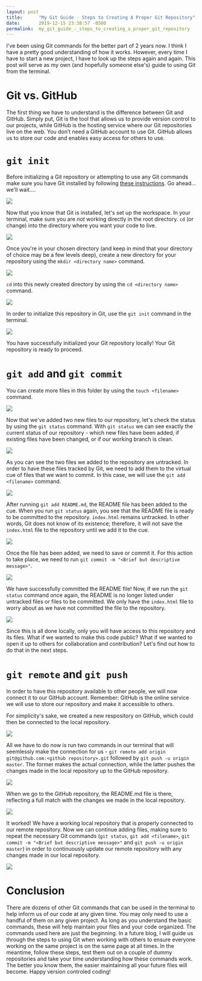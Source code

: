 ```yaml
---
layout: post
title:      "My Git Guide - Steps to Creating A Proper Git Repository"
date:       2019-12-15 23:38:57 -0500
permalink:  my_git_guide_-_steps_to_creating_a_proper_git_repository
---
```



I've been using Git commands for the better part of 2 years now.  I think I have a pretty good understanding of how it works.  However, every time I have to start a new project, I have to look up the steps again and again.  This post will serve as my own (and hopefully someone else's) guide to using Git from the terminal.  

# Git vs. GitHub 

The first thing we have to understand is the difference between Git and GitHub.  Simply put, Git is the tool that allows us to provide version control to our projects, while GitHub is the hosting service where our Git repositories live on the web.  You don’t need a GitHub account to use Git.  GitHub allows us to store our code and enables easy access for others to use.

# `git init`

Before initializing a Git repository or attempting to use any Git commands make sure you have Git installed by following [these instructions](https://git-scm.com/book/en/v2/Getting-Started-Installing-Git).  Go ahead... we'll wait.... 

![](https://i.imgur.com/6QRJFqr.gif)

Now that you know that Git is installed, let's set up the workspace.  In your terminal, make sure you are *not* working directly in the root directory.  `cd` (or change) into the directory where you want your code to live.

![](https://i.imgur.com/1L4qNYI.png)

Once you're in your chosen directory (and keep in mind that your directory of choice may be a few levels deep), create a new directory for your repository using the `mkdir <directory name>` command.  

![](https://i.imgur.com/QYmoQHV.png)

`cd` into this newly created directory by using the `cd <directory name>` command. 

![](https://i.imgur.com/wouRlnS.png)

In order to initialize this repository in Git, use the `git init` command in the terminal. 

![](https://i.imgur.com/2xpDYva.png)

You have successfully initialized your Git repository locally!  Your Git repository is ready to proceed. 


# `git add` and `git commit`

You can create more files in this folder by using the `touch <filename>` command.

![](https://i.imgur.com/nqwYUAC.png)

Now that we've added two new files to our repository, let's check the status by using the `git status` command.  With `git status` we can see exactly the current status of our repository - which new files have been added, if existing files have been changed, or if our working branch is clean.

![](https://i.imgur.com/Ek0v8YJ.png)

As you can see the two files we added to the repository are untracked.  In order to have these files tracked by Git, we need to add them to the virtual cue of files that we want to commit.  In this case, we will use the `git add <filename>` command. 

![](https://i.imgur.com/gBfBPsn.png)

After running `git add README.md`, the README file has been added to the cue.  When you run `git status` again, you see that the README file is ready to be committed to the repository.  `index.html` remains untracked.  In other words, Git does not know of its existence; therefore, it will not save the `index.html` file to the repository until we add it to the cue. 

![](https://i.imgur.com/FzAF4R1.png)

Once the file has been added, we need to save or commit it.  For this action to take place, we need to run `git commit -m "<Brief but descriptive message>"`.

![](https://i.imgur.com/Qug8TSD.png)

We have successfully committed the README file!  Now, if we run the `git status` command once again, the README is no longer listed under untracked files or files to be committed.  We only have the `index.html` file to worry about as we have not committed the file to the repository.

![](https://i.imgur.com/LC3blzU.png)

Since this is all done locally, only you will have access to this repository and its files.  What if we wanted to make this code public?  What if we wanted to open it up to others for collaboration and contribution?  Let's find out how to do that in the next steps. 

# `git remote` and `git push`

In order to have this repository available to other people, we will now connect it to our GitHub account.  Remember: GitHub is the online service we will use to store our repository and make it accessible to others.

For simplicity's sake, we created a new respository on GitHub, which could then be connected to the local repository.  

![](https://i.imgur.com/aJBKub9.png)

All we have to do now is run two commands in our terminal that will seemlessly make the connection for us - `git remote add origin git@github.com:<github repository>.git` followed by `git push -u origin master`.  The former makes the actual connection, while the latter pushes the changes made in the local repository up to the GitHub repository.

![](https://i.imgur.com/seahydR.png)

When we go to the GitHub repository, the README.md file is there, reflecting a full match with the changes we made in the local repository. 

![](https://i.imgur.com/b1pKl9j.png)

It worked!  We have a working local repository that is properly connected to our remote repository.  Now we can continue adding files, making sure to repeat the necessary Git commands (`git status`, `git add <filename>`, `git commit -m "<Brief but descriptive message>"` and `git push -u origin master`) in order to continuously update our remote repository with any changes made in our local repository.

![](https://i.imgur.com/JM1jLq3.jpg)

# Conclusion

There are dozens of other Git commands that can be used in the terminal to help inform us of our code at any given time.   You may only need to use a handful of them on any given project.  As long as you understand the basic commands, these will help maintain your files and your code organized.  The commands used here are just the beginning.  In a future blog, I will guide us through the steps to using Git when working with others to ensure everyone working on the same project is on the same page at all times.  In the meantime, follow these steps, test them out on a couple of dummy repositories and take your time understanding how these commands work.  The better you know them, the easier maintaining all your future files will become.  Happy version controled coding! 
